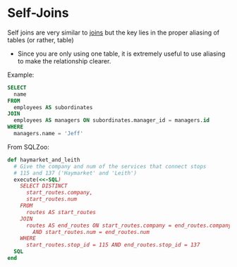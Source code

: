 # Self-Joins

Self joins are very similar to [joins](./joins.md) but the key lies in the proper aliasing of tables (or rather, table)

  * Since you are only using one table, it is extremely useful to use aliasing to make the relationship clearer.

Example: 

```sql
SELECT
  name
FROM
  employees AS subordinates
JOIN
  employees AS managers ON subordinates.manager_id = managers.id
WHERE
  managers.name = 'Jeff'
```

From SQLZoo:

```rb
def haymarket_and_leith
  # Give the company and num of the services that connect stops
  # 115 and 137 ('Haymarket' and 'Leith')
  execute(<<-SQL)
    SELECT DISTINCT
      start_routes.company,
      start_routes.num
    FROM
      routes AS start_routes
    JOIN
      routes AS end_routes ON start_routes.company = end_routes.company
        AND start_routes.num = end_routes.num
    WHERE
      start_routes.stop_id = 115 AND end_routes.stop_id = 137
  SQL
end
```